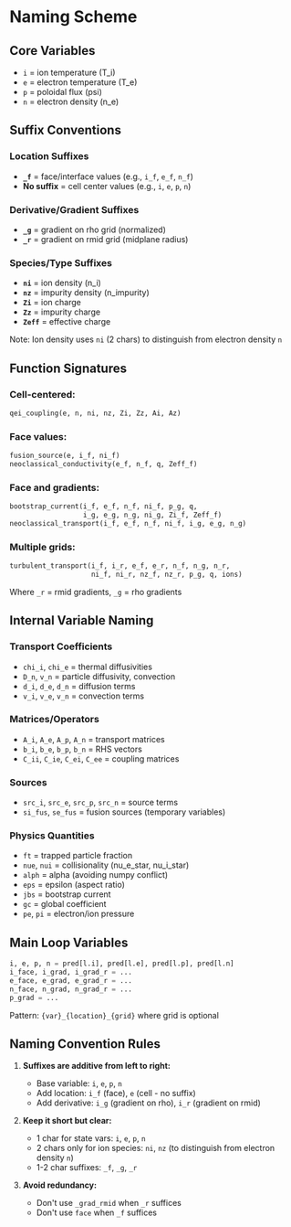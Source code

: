 # Naming Scheme

## Core Variables
- `i` = ion temperature (T_i)
- `e` = electron temperature (T_e)  
- `p` = poloidal flux (psi)
- `n` = electron density (n_e)

## Suffix Conventions

### Location Suffixes
- **`_f`** = face/interface values (e.g., `i_f`, `e_f`, `n_f`)
- **No suffix** = cell center values (e.g., `i`, `e`, `p`, `n`)

### Derivative/Gradient Suffixes  
- **`_g`** = gradient on rho grid (normalized) 
- **`_r`** = gradient on rmid grid (midplane radius)

### Species/Type Suffixes
- **`ni`** = ion density (n_i) 
- **`nz`** = impurity density (n_impurity)
- **`Zi`** = ion charge
- **`Zz`** = impurity charge  
- **`Zeff`** = effective charge

Note: Ion density uses `ni` (2 chars) to distinguish from electron density `n`

## Function Signatures

### Cell-centered:
```python
qei_coupling(e, n, ni, nz, Zi, Zz, Ai, Az)
```

### Face values:
```python
fusion_source(e, i_f, ni_f)
neoclassical_conductivity(e_f, n_f, q, Zeff_f)
```

### Face and gradients:
```python
bootstrap_current(i_f, e_f, n_f, ni_f, p_g, q, 
                  i_g, e_g, n_g, ni_g, Zi_f, Zeff_f)
neoclassical_transport(i_f, e_f, n_f, ni_f, i_g, e_g, n_g)
```

### Multiple grids:
```python
turbulent_transport(i_f, i_r, e_f, e_r, n_f, n_g, n_r, 
                    ni_f, ni_r, nz_f, nz_r, p_g, q, ions)
```
Where `_r` = rmid gradients, `_g` = rho gradients

## Internal Variable Naming

### Transport Coefficients
- `chi_i`, `chi_e` = thermal diffusivities
- `D_n`, `v_n` = particle diffusivity, convection
- `d_i`, `d_e`, `d_n` = diffusion terms
- `v_i`, `v_e`, `v_n` = convection terms

### Matrices/Operators
- `A_i`, `A_e`, `A_p`, `A_n` = transport matrices
- `b_i`, `b_e`, `b_p`, `b_n` = RHS vectors
- `C_ii`, `C_ie`, `C_ei`, `C_ee` = coupling matrices

### Sources
- `src_i`, `src_e`, `src_p`, `src_n` = source terms
- `si_fus`, `se_fus` = fusion sources (temporary variables)

### Physics Quantities
- `ft` = trapped particle fraction
- `nue`, `nui` = collisionality (nu_e_star, nu_i_star)
- `alph` = alpha (avoiding numpy conflict)
- `eps` = epsilon (aspect ratio)
- `jbs` = bootstrap current
- `gc` = global coefficient
- `pe`, `pi` = electron/ion pressure

## Main Loop Variables

```python
i, e, p, n = pred[l.i], pred[l.e], pred[l.p], pred[l.n]
i_face, i_grad, i_grad_r = ...
e_face, e_grad, e_grad_r = ...
n_face, n_grad, n_grad_r = ...
p_grad = ...
```

Pattern: `{var}_{location}_{grid}` where grid is optional

## Naming Convention Rules

1. **Suffixes are additive from left to right:**
   - Base variable: `i`, `e`, `p`, `n`
   - Add location: `i_f` (face), `e` (cell - no suffix)
   - Add derivative: `i_g` (gradient on rho), `i_r` (gradient on rmid)

2. **Keep it short but clear:**
   - 1 char for state vars: `i`, `e`, `p`, `n`
   - 2 chars only for ion species: `ni`, `nz` (to distinguish from electron density `n`)
   - 1-2 char suffixes: `_f`, `_g`, `_r`

3. **Avoid redundancy:**
   - Don't use `_grad_rmid` when `_r` suffices
   - Don't use `face` when `_f` suffices
